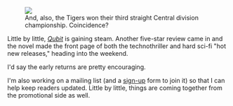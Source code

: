 
<figure>
  <img src='/img/tigers-win-division.jpg'/>
  <figcaption>And, also, the Tigers won their third straight Central division championship. Coincidence?</figcaption>
</figure>

Little by little, [*Qubit*][qubit] is gaining steam. Another five-star review came in and the novel made the front page of both the technothriller and hard sci-fi "hot new releases," heading into the weekend.

[qubit]:http://www.amazon.com/Qubit-ebook/dp/B00F45N40O/ref=zg_bs_158595011_f_3

<!-- more -->

I'd say the early returns are pretty encouraging.

I'm also working on a mailing list (and a [sign-up][] form to join it) so that I can help keep readers updated. Little by little, things are coming together from the promotional side as well.

[sign-up]:/page/about-me